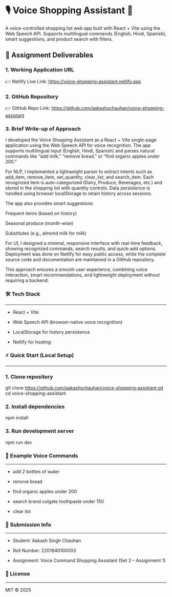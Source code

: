# 🎙️ Voice Shopping Assistant 🛒

A voice-controlled shopping list web app built with React + Vite using the Web Speech API.
Supports multilingual commands (English, Hindi, Spanish), smart suggestions, and product search with filters.

## 📑 Assignment Deliverables
### 1. Working Application URL

 👉 Netlify Live Link: https://voice-shopping-assistant.netlify.app

### 2. GitHub Repository

 👉 GitHub Repo Link: https://github.com/aakashschauhan/voice-shopping-assistant

### 3. Brief Write-up of Approach

I developed the Voice Shopping Assistant as a React + Vite single-page application using the Web Speech API for voice recognition. The app supports multilingual input (English, Hindi, Spanish) and parses natural commands like “add milk,” “remove bread,” or “find organic apples under 200.”

For NLP, I implemented a lightweight parser to extract intents such as add_item, remove_item, set_quantity, clear_list, and search_item. Each recognized item is auto-categorized (Dairy, Produce, Beverages, etc.) and stored in the shopping list with quantity controls. Data persistence is handled using browser localStorage to retain history across sessions.

The app also provides smart suggestions:

Frequent items (based on history)

Seasonal produce (month-wise)

Substitutes (e.g., almond milk for milk)

For UI, I designed a minimal, responsive interface with real-time feedback, showing recognized commands, search results, and quick-add options. Deployment was done on Netlify for easy public access, while the complete source code and documentation are maintained in a GitHub repository.

This approach ensures a smooth user experience, combining voice interaction, smart recommendations, and lightweight deployment without requiring a backend. 

### 🛠️ Tech Stack
---

- React + Vite

- Web Speech API (browser-native voice recognition)

- LocalStorage for history persistence

- Netlify for hosting
  

### ⚡ Quick Start (Local Setup)
--- 
### 1. Clone repository
git clone https://github.com/aakashschauhan/voice-shopping-assistant.git
cd voice-shopping-assistant

### 2. Install dependencies
npm install

### 3. Run development server
npm run dev


### 🎯 Example Voice Commands
---

- add 2 bottles of water

- remove bread

- find organic apples under 200

- search brand colgate toothpaste under 150

- clear list
  

### 📑 Submission Info
---

- Student: Aakash Singh Chauhan

- Roll Number: 2201640100003

- Assignment: Voice Command Shopping Assistant (Set 2 – Assignment 1)
  
### 📜 License
---

MIT © 2025
